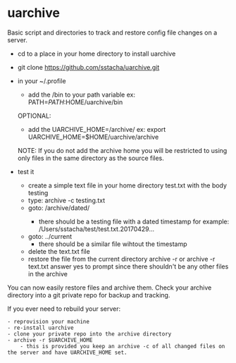 # uarchive
Basic script and directories to track and restore config file changes on a server.

- cd to a place in your home directory to install uarchive
- git clone https://github.com/sstacha/uarchive.git
- in your ~/.profile
    - add the <clone dir>/bin to your path variable
        ex: PATH=$PATH:$HOME/uarchive/bin

    OPTIONAL:
    - add the UARCHIVE_HOME=<clone dir>/archive/
        ex: export UARCHIVE_HOME=$HOME/uarchive/archive

    NOTE: If you do not add the archive home you will be restricted to using only files in the same directory as the source files.



- test it
    - create a simple text file in your home directory test.txt with the body testing
    - type: archive -c testing.txt
    - goto: <clone dir>/archive/dated/
        - there should be a testing file with a dated timestamp
        for example: /Users/sstacha/test/test.txt.20170429...
    - goto: ../current
        - there should be a similar file wihtout the timestamp
    - delete the text.txt file
    - restore the file from the current directory
        archive -r 
        or archive -r text.txt
        answer yes to prompt since there shouldn't be any other files in the archive
        
You can now easily restore files and archive them.  Check your archive directory into a git private repo for backup and tracking.

If you ever need to rebuild your server:

    - reprovision your machine
    - re-install uarchive
    - clone your private repo into the archive directory
    - archive -r $UARCHIVE_HOME
        - this is provided you keep an archive -c of all changed files on the server and have UARCHIVE_HOME set.
